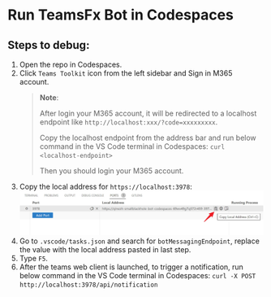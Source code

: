 # Run TeamsFx Bot in Codespaces

## Steps to debug:
1. Open the repo in Codespaces.
1. Click `Teams Toolkit` icon from the left sidebar and Sign in M365 account.
   > **Note**:
   >
   > After login your M365 account, it will be redirected to a localhost endpoint like `http://localhost:xxx/?code=xxxxxxxxx`.
   >
   > Copy the localhost endpoint from the address bar and run below command in the VS Code terminal in Codespaces: `curl <localhost-endpoint>`  
   >
   > Then you should login your M365 account.
1. Copy the local address for `https://localhost:3978`:
   ![](./local_address.jpg)
1. Go to `.vscode/tasks.json` and search for `botMessagingEndpoint`, replace the value with the local address pasted in last step.
1. Type `F5`.
1. After the teams web client is launched, to trigger a notification, run below command in the VS Code terminal in Codespaces:
   `curl -X POST http://localhost:3978/api/notification`
